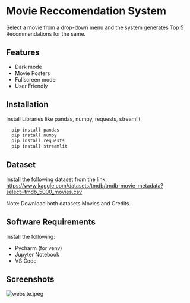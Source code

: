 
# Movie Reccomendation System

Select a movie from a drop-down menu and the system generates Top 5 Recommendations for the same.


## Features

- Dark mode
- Movie Posters
- Fullscreen mode
- User Friendly


## Installation

Install Libraries like pandas, numpy, requests, streamlit 

```cmd
  pip install pandas
  pip install numpy
  pip install requests
  pip install streamlit
```
## Dataset
Install the following dataset from the link:
https://www.kaggle.com/datasets/tmdb/tmdb-movie-metadata?select=tmdb_5000_movies.csv

Note: Download both datasets Movies and Credits.



## Software Requirements

Install the following:
- Pycharm (for venv)
- Jupyter Notebook
- VS Code


## Screenshots

![website.jpeg](https://via.placeholder.com/468x300?text=App+Screenshot+Here)

